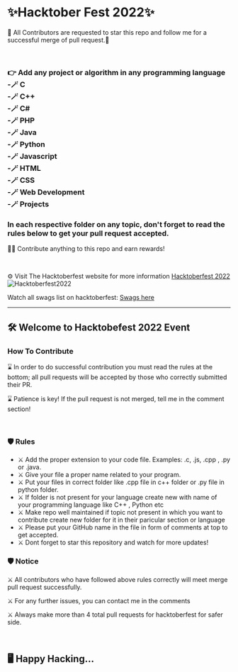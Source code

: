 <h1>✨Hacktober Fest 2022✨</h1>
<p>🙂 All Contributors are requested to star this repo and follow me for a successful merge of pull request.🙂</p>
<br/>
<h3>👉 Add any project or algorithm in any programming language<br/>
-🪄 C <br/>
-🪄 C++ <br/>
-🪄 C# <br/>
-🪄 PHP <br/>
-🪄 Java <br/>
-🪄 Python <br/>
-🪄 Javascript <br/>
-🪄 HTML <br/>
-🪄 CSS <br/>
-🪄 Web Development <br/>
-🪄 Projects <br/>
<br/>
In each respective folder on any topic, don't forget to read the rules below to get your pull request accepted.</h3>
<p>👷‍♂️ Contribute anything to this repo and earn rewards!</p>
<br/>
<p>⚙️ Visit The Hacktoberfest website for more information <a href="https://hacktoberfest.com/">Hacktoberfest 2022</a>
<br/>
<img src="https://user-images.githubusercontent.com/99472914/192144059-5cd0b329-f238-474b-b475-7385eaa35d05.png" alt="Hacktoberfest2022">

<p>Watch all swags list on hacktoberfest: <a href="https://hacktoberfest-swag.com/">Swags here</a> </p>
<hr/>
<h2>🛠 Welcome to Hacktobefest 2022 Event</h2>

<h3>How To Contribute</h3>
<p>⌛️ In order to do successful contribution you must read the rules at the bottom; all pull requests will be accepted by those who correctly submitted their PR.</p>
<p>⌛️ Patience is key! If the pull request is not merged, tell me in the comment section!</p>
<br/>
<h3>🛡 Rules</h3>
<ul>
  <li>⚔️ Add the proper extension to your code file. Examples: .c, .js, .cpp , .py or .java.</li>
  <li>⚔️ Give your file a proper name related to your program.</li>
  <li>⚔️ Put your files in correct folder like .cpp file in  c++ folder or .py file in python folder.</li>
  <li>⚔️ If folder is not present for your language create new with name of your programming language like C++ , Python etc</li>
  <li>⚔️ Make repo well maintained if topic not present in which you want to contribute create new folder for it in their paricular section or language</li>
  <li>⚔️ Please put your GitHub name in the file in form of comments at top to get accepted.</li>
  <li>⚔️ Dont forget to star this repository and watch for more updates!</li>
</ul>

<h3>🛡 Notice</h3>
<p>⚔️ All contributors who have followed above rules correctly will meet merge pull request successfully.</p>
<p>⚔️ For any further issues, you can contact me in the comments</p>
<p>⚔️ Always make more than 4 total pull requests for hacktoberfest for safer side.</p>
<br/>
<h2>🖥️ Happy Hacking...</h2>
